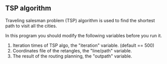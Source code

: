 ## TSP algorithm
Traveling salesman problem (TSP) algorithm is used to find the shortest path to visit all the cities.

In this program you should modify the following variables before you run it.
1. Iteration times of TSP algo, the "iteration" variable. (default == 500)
2. Coordinates file of the retangles, the "line/path" variable.
3. The result of the routing planning, the "outpath" variable.
